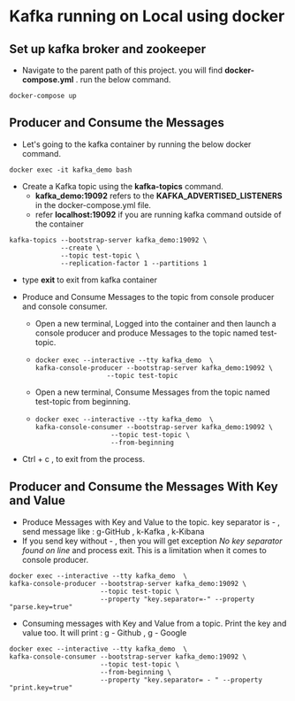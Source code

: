 # Kafka running on Local using docker
## Set up kafka broker and zookeeper
- Navigate to the parent path of this project. you will find **docker-compose.yml** . run the below command.
```
docker-compose up
```
## Producer and Consume the Messages

- Let's going to the kafka container by running the below docker command.
```
docker exec -it kafka_demo bash
```
- Create a Kafka topic using the **kafka-topics** command.
  - **kafka_demo:19092** refers to the **KAFKA_ADVERTISED_LISTENERS** in the docker-compose.yml file.
  - refer **localhost:19092** if you are running kafka command outside of the container 

```
kafka-topics --bootstrap-server kafka_demo:19092 \
             --create \
             --topic test-topic \
             --replication-factor 1 --partitions 1
```
  - type **exit** to exit from kafka container

- Produce and Consume Messages to the topic from console producer and console consumer.
  -  Open a new terminal, Logged into the container and then launch a console producer and produce Messages to the topic named test-topic.
  -  ```
     docker exec --interactive --tty kafka_demo  \
     kafka-console-producer --bootstrap-server kafka_demo:19092 \
                       --topic test-topic
     ```
  - Open a new terminal, Consume Messages from the topic named test-topic from beginning.
  - ```
    docker exec --interactive --tty kafka_demo  \
    kafka-console-consumer --bootstrap-server kafka_demo:19092 \
                       --topic test-topic \
                       --from-beginning
    ```
 - Ctrl + c , to exit from the process. 

## Producer and Consume the Messages With Key and Value

- Produce Messages with Key and Value to the topic. key separator is - , send message like : g-GitHub , k-Kafka , k-Kibana
- If you send key without - , then you will get exception *No key separator found on line* and process exit. This is a limitation when it comes to console producer.
```
docker exec --interactive --tty kafka_demo  \
kafka-console-producer --bootstrap-server kafka_demo:19092 \
                       --topic test-topic \
                       --property "key.separator=-" --property "parse.key=true"
```
- Consuming messages with Key and Value from a topic. Print the key and value too. It will print : g - Github , g - Google

```
docker exec --interactive --tty kafka_demo  \
kafka-console-consumer --bootstrap-server kafka_demo:19092 \
                       --topic test-topic \
                       --from-beginning \
                       --property "key.separator= - " --property "print.key=true"
```



